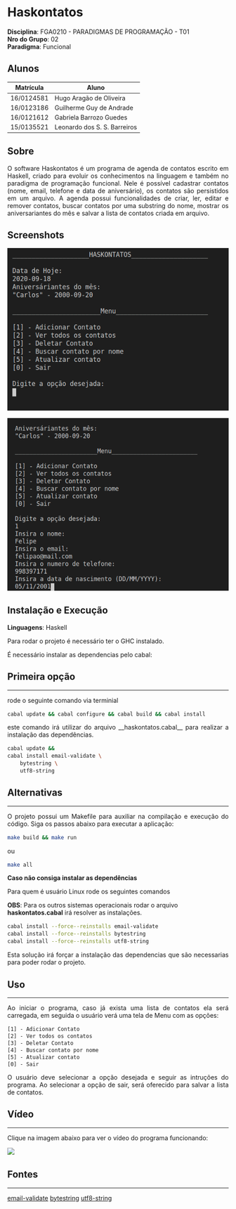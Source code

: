 # Haskontatos

**Disciplina**: FGA0210 - PARADIGMAS DE PROGRAMAÇÃO - T01 <br>
**Nro do Grupo**: 02<br>
**Paradigma**: Funcional<br>

## Alunos
|Matrícula | Aluno |
| -- | -- |
| 16/0124581  | Hugo Aragão de Oliveira |
| 16/0123186  | Guilherme Guy de Andrade |
| 16/0121612  | Gabriela Barrozo Guedes |
| 15/0135521  | Leonardo dos S. S. Barreiros |


## Sobre

<p align="justify">O software Haskontatos é um programa de agenda de contatos escrito em Haskell, criado para evoluir os conhecimentos na linguagem e também no paradigma de programação funcional. Nele é possível cadastrar contatos (nome, email, telefone e data de aniversário), os contatos são persistidos em um arquivo. A agenda possui funcionalidades de criar, ler, editar e remover contatos, buscar contatos por uma substring do nome, mostrar os aniversariantes do mês e salvar a lista de contatos criada em arquivo.

## Screenshots

![](./img/print1.png)

![](./img/print2.png)

## Instalação e Execução
**Linguagens**: Haskell<br>

<p align="justify">Para rodar o projeto é necessário ter o GHC instalado.

<p align="justify">É necessário instalar as dependencias pelo cabal:

## Primeira opção

<hr>

rode o seguinte comando via terminial

```sh
cabal update && cabal configure && cabal build && cabal install

```
<p align="justify">este comando irá utilizar do arquivo __haskontatos.cabal__ para realizar a instalação das dependências.

```sh
cabal update &&
cabal install email-validate \
    bytestring \
    utf8-string
```
## Alternativas
<hr>

<p align="justify">O projeto possui um Makefile para auxiliar na compilação e execução do código. Siga os passos abaixo para executar a aplicação:

```sh
make build && make run
```

ou

```sh
make all
```

__Caso não consiga instalar as dependências__

Para quem é usuário Linux rode os seguintes comandos

__OBS__: Para os outros sistemas operacionais rodar o arquivo __haskontatos.cabal__ irá resolver as instalações.

```sh
cabal install --force--reinstalls email-validate
cabal install --force--reinstalls bytestring
cabal install --force--reinstalls utf8-string
```
<p align="justify">Esta solução irá forçar a instalação das dependencias que são necessarias para poder rodar o projeto.

## Uso

<hr>

<p align="justify">Ao iniciar o programa, caso já exista uma lista de contatos ela será carregada, em seguida o usuário verá uma tela de Menu com as opções:

```
[1] - Adicionar Contato
[2] - Ver todos os contatos
[3] - Deletar Contato
[4] - Buscar contato por nome
[5] - Atualizar contato
[0] - Sair
```

<p align="justify">O usuário deve selecionar a opção desejada e seguir as intruções do programa. Ao selecionar a opção de sair, será oferecido para salvar a lista de contatos.

## Vídeo

<hr>

Clique na imagem abaixo para ver o vídeo do programa funcionando:

[<img src="https://img.youtube.com/vi/ggt-cIWazMM/maxresdefault.jpg">](https://youtu.be/ggt-cIWazMM)

<!-- ## Outros
Quaisquer outras informações sobre seu projeto podem ser descritas a seguir. -->

## Fontes

<hr>

[email-validate](https://hackage.haskell.org/package/email-validate)
[bytestring](https://hackage.haskell.org/package/bytestring)
[utf8-string](https://hackage.haskell.org/package/utf8-string)